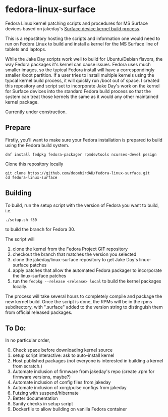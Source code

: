 # fedora-linux-surface
Fedora Linux kernel patching scripts and procedures for MS Surface devices based on jakeday's [Surface device kernel build process](https://github.com/jakeday/linux-surface).

This is a repostitory hosting the scripts and information one would need to run on Fedora Linux to build and install a kernel for the MS Surface line of tablets and laptops.  

While the Jake Day scripts work well to build for Ubuntu/Debian flavors, the way Fedora packages it's kernel can cause issues.  Fedora uses much smaller images, so the typical Fedora install will have a correspondingly smaller /boot partition.  If a user tries to install multiple kernels using the typcal kernel build process, it will quickly run /boot out of space.  I created this repository and script set to incorporate Jake Day's work on the kernel for Surface devices into the standard Fedora build process so that the system can treat those kernels the same as it would any other maintained kernel package.

Currently under construction.

## Prepare

Firstly, you'll want to make sure your Fedora installation is prepared to build using the Fedora build system.

```
dnf install fedpkg fedora-packager rpmdevtools ncurses-devel pesign
```

Clone this repository locally

```
git clone https://github.com/doombirdAD/fedora-linux-surface.git
cd fedora-linux-surface
```

## Building

To build, run the setup script with the version of Fedora you want to build, i.e.
```
./setup.sh f30
```
to build the branch for Fedora 30.

The script will 
1. clone the kernel from the Fedora Project GIT repository
2. checkout the branch that matches the version you selected
3. clone the jakeday/linux-surface repository to get Jake Day's linux-surface patches
4. apply patches that allow the automated Fedora packager to incorporate the linux-surface patches
5. run the `fedpkg --release <release> local` to build the kernel packages locally.

The process will take several hours to completely compile and package the new kernel build.  Once the script is done, the RPMs will be in the rpms subdirectory, with ".surface" added to the version string to distinguish them from official released packages.

## To Do:
In no particular order,

0. Check space before downloading kernel source
0. setup script interactive: ask to auto-install kernel
0. Host published packages (not everyone is interested in building a kernel from scratch.)
0. Automate inclusion of firmware from jakeday's repo (create .rpm for firmware versions, maybe?)
0. Automate inclusion of config files from jakeday
0. Automate inclusion of xorg/pulse configs from jakeday
0. Futzing with suspend/hibernate
0. Better documentation
0. Sanity checks in setup script
0. Dockerfile to allow building on vanilla Fedora container
